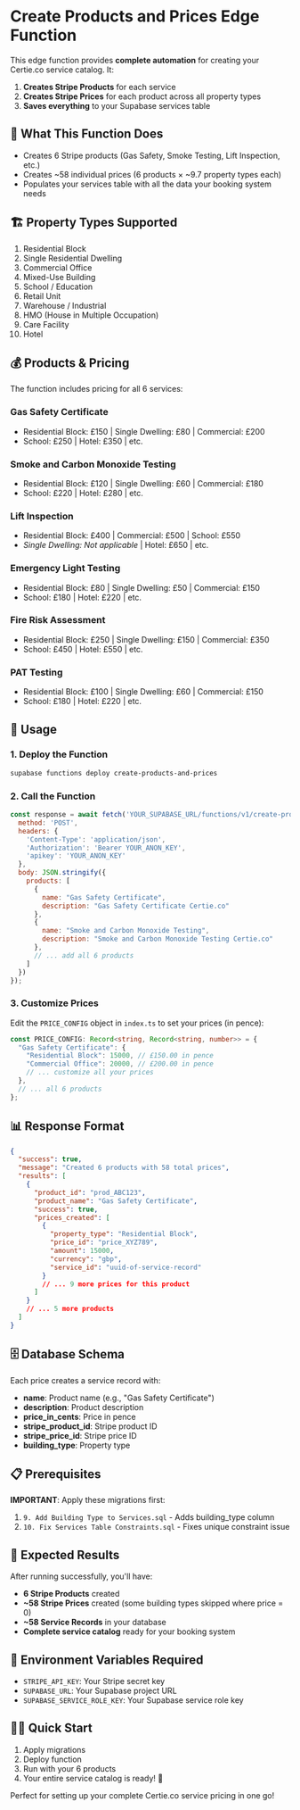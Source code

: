 # Create Products and Prices Edge Function

This edge function provides **complete automation** for creating your Certie.co service catalog. It:

1. **Creates Stripe Products** for each service
2. **Creates Stripe Prices** for each product across all property types  
3. **Saves everything** to your Supabase services table

## 🎯 What This Function Does

- Creates 6 Stripe products (Gas Safety, Smoke Testing, Lift Inspection, etc.)
- Creates ~58 individual prices (6 products × ~9.7 property types each)
- Populates your services table with all the data your booking system needs

## 🏗️ Property Types Supported

1. Residential Block
2. Single Residential Dwelling  
3. Commercial Office
4. Mixed-Use Building
5. School / Education
6. Retail Unit
7. Warehouse / Industrial
8. HMO (House in Multiple Occupation)
9. Care Facility
10. Hotel

## 💰 Products & Pricing

The function includes pricing for all 6 services:

### Gas Safety Certificate
- Residential Block: £150 | Single Dwelling: £80 | Commercial: £200
- School: £250 | Hotel: £350 | etc.

### Smoke and Carbon Monoxide Testing  
- Residential Block: £120 | Single Dwelling: £60 | Commercial: £180
- School: £220 | Hotel: £280 | etc.

### Lift Inspection
- Residential Block: £400 | Commercial: £500 | School: £550
- *Single Dwelling: Not applicable* | Hotel: £650 | etc.

### Emergency Light Testing
- Residential Block: £80 | Single Dwelling: £50 | Commercial: £150
- School: £180 | Hotel: £220 | etc.

### Fire Risk Assessment
- Residential Block: £250 | Single Dwelling: £150 | Commercial: £350
- School: £450 | Hotel: £550 | etc.

### PAT Testing
- Residential Block: £100 | Single Dwelling: £60 | Commercial: £150
- School: £180 | Hotel: £220 | etc.

## 🚀 Usage

### 1. Deploy the Function

```bash
supabase functions deploy create-products-and-prices
```

### 2. Call the Function

```javascript
const response = await fetch('YOUR_SUPABASE_URL/functions/v1/create-products-and-prices', {
  method: 'POST',
  headers: {
    'Content-Type': 'application/json',
    'Authorization': 'Bearer YOUR_ANON_KEY',
    'apikey': 'YOUR_ANON_KEY'
  },
  body: JSON.stringify({
    products: [
      {
        name: "Gas Safety Certificate",
        description: "Gas Safety Certificate Certie.co"
      },
      {
        name: "Smoke and Carbon Monoxide Testing", 
        description: "Smoke and Carbon Monoxide Testing Certie.co"
      },
      // ... add all 6 products
    ]
  })
});
```

### 3. Customize Prices

Edit the `PRICE_CONFIG` object in `index.ts` to set your prices (in pence):

```typescript
const PRICE_CONFIG: Record<string, Record<string, number>> = {
  "Gas Safety Certificate": {
    "Residential Block": 15000, // £150.00 in pence
    "Commercial Office": 20000, // £200.00 in pence
    // ... customize all your prices
  },
  // ... all 6 products
};
```

## 📊 Response Format

```json
{
  "success": true,
  "message": "Created 6 products with 58 total prices",
  "results": [
    {
      "product_id": "prod_ABC123",
      "product_name": "Gas Safety Certificate",
      "success": true,
      "prices_created": [
        {
          "property_type": "Residential Block",
          "price_id": "price_XYZ789",
          "amount": 15000,
          "currency": "gbp",
          "service_id": "uuid-of-service-record"
        }
        // ... 9 more prices for this product
      ]
    }
    // ... 5 more products
  ]
}
```

## 🗄️ Database Schema

Each price creates a service record with:
- **name**: Product name (e.g., "Gas Safety Certificate")
- **description**: Product description 
- **price_in_cents**: Price in pence
- **stripe_product_id**: Stripe product ID
- **stripe_price_id**: Stripe price ID  
- **building_type**: Property type

## 📋 Prerequisites

**IMPORTANT**: Apply these migrations first:

1. `9. Add Building Type to Services.sql` - Adds building_type column
2. `10. Fix Services Table Constraints.sql` - Fixes unique constraint issue

## 🎯 Expected Results

After running successfully, you'll have:

- **6 Stripe Products** created
- **~58 Stripe Prices** created (some building types skipped where price = 0)
- **~58 Service Records** in your database
- **Complete service catalog** ready for your booking system

## 🔧 Environment Variables Required

- `STRIPE_API_KEY`: Your Stripe secret key
- `SUPABASE_URL`: Your Supabase project URL  
- `SUPABASE_SERVICE_ROLE_KEY`: Your Supabase service role key

## 🏃‍♂️ Quick Start

1. Apply migrations
2. Deploy function  
3. Run with your 6 products
4. Your entire service catalog is ready! 🎉

Perfect for setting up your complete Certie.co service pricing in one go!